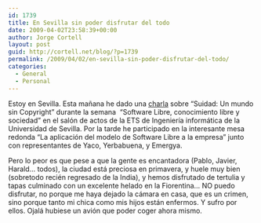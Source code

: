 ```yaml
---
id: 1739
title: En Sevilla sin poder disfrutar del todo
date: 2009-04-02T23:58:39+00:00
author: Jorge Cortell
layout: post
guid: http://cortell.net/blog/?p=1739
permalink: /2009/04/02/en-sevilla-sin-poder-disfrutar-del-todo/
categories:
  - General
  - Personal
---
```

Estoy en Sevilla. Esta mañana he dado una <a title="http://solfa.us.es/ConocimientoLibre" href="http://solfa.us.es/ConocimientoLibre" target="_blank">charla</a> sobre “Suidad: Un mundo sin Copyright” durante la semana  “Software Libre, conocimiento libre y sociedad” en el salón de actos de la ETS de Ingeniería informática de la Universidad de Sevilla. Por la tarde he participado en la interesante mesa redonda “La aplicación del modelo de Software Libre a la empresa” junto con representantes de Yaco, Yerbabuena, y Emergya.

Pero lo peor es que pese a que la gente es encantadora (Pablo, Javier, Harald&#8230; todos), la ciudad está preciosa en primavera, y huele muy bien (sobretodo recién regresado de la India), y hemos disfrutado de tertulia y tapas culminado con un excelente helado en la Fiorentina&#8230; NO puedo disfrutar, no porque me haya dejado la cámara en casa, que es un crimen, sino porque tanto mi chica como mis hijos están enfermos. Y sufro por ellos. Ojalá hubiese un avión que poder coger ahora mismo.